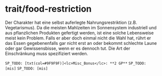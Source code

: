 # trait/food-restriction

Der Charakter hat eine selbst auferlegte Nahrungsrestriktion (z.B. Vegetarismus). Da die meisten Mahlzeiten im Sonnensystem industriell und aus pflanzlichen Produkten gefertigt werden, ist eine solche Lebensweise meist kein Problem. Falls er aber doch einmal nicht die Wahl hat, rührt er das Essen gegebenenfalls gar nicht erst an oder bekommt schlechte Laune oder gar Gewissensbisse, wenn er es dennoch tut. Die Art der Einschränkung muss spezifiziert werden.

`SP_TODO: [txt(col=#9F9F9F)]<lc>Misc_Bonus</lc>: **2 GP**`
`SP_TODO: [mis]`
`SP_TODO: [mis]`